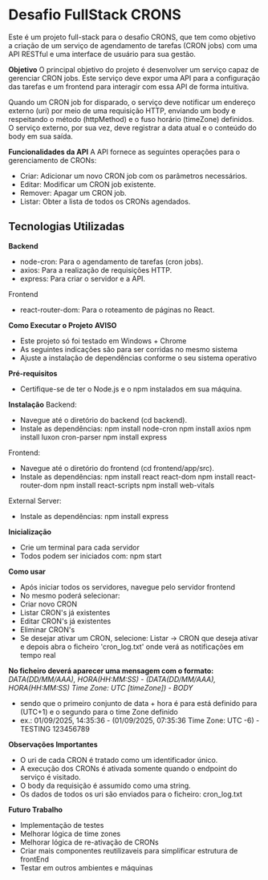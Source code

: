 # Desafio FullStack CRONS
Este é um projeto full-stack para o desafio CRONS, que tem como objetivo a criação de um serviço de agendamento de tarefas (CRON jobs) com uma API RESTful e uma interface de usuário para sua gestão.

**Objetivo**
O principal objetivo do projeto é desenvolver um serviço capaz de gerenciar CRON jobs. Este serviço deve expor uma API para a configuração das tarefas e um frontend para interagir com essa API de forma intuitiva.

Quando um CRON job for disparado, o serviço deve notificar um endereço externo (uri) por meio de uma requisição HTTP, enviando um body e respeitando o método (httpMethod) e o fuso horário (timeZone) definidos. O serviço externo, por sua vez, deve registrar a data atual e o conteúdo do body em sua saída.

**Funcionalidades da API**
A API fornece as seguintes operações para o gerenciamento de CRONs:
- Criar: Adicionar um novo CRON job com os parâmetros necessários.
- Editar: Modificar um CRON job existente.
- Remover: Apagar um CRON job.
- Listar: Obter a lista de todos os CRONs agendados.


## Tecnologias Utilizadas
**Backend**
- node-cron: Para o agendamento de tarefas (cron jobs).
- axios: Para a realização de requisições HTTP.
- express: Para criar o servidor e a API.

Frontend
- react-router-dom: Para o roteamento de páginas no React.


**Como Executar o Projeto**
**AVISO** 
- Este projeto só foi testado em Windows + Chrome
- As seguintes indicações são para ser corridas no mesmo sistema
- Ajuste a instalação de dependências conforme o seu sistema operativo

**Pré-requisitos**
- Certifique-se de ter o Node.js e o npm instalados em sua máquina.

**Instalação** 
Backend:
- Navegue até o diretório do backend (cd backend).
- Instale as dependências:
npm install node-cron
npm install axios
npm install luxon cron-parser
npm install express

Frontend:
- Navegue até o diretório do frontend (cd frontend/app/src).
- Instale as dependências:
npm install react react-dom
npm install react-router-dom
npm install react-scripts
npm install web-vitals

External Server:
- Instale as dependências:
npm install express

**Inicialização** 
- Crie um terminal para cada servidor
- Todos podem ser iniciados com: npm start


**Como usar**
- Após iniciar todos os servidores, navegue pelo servidor frontend
- No mesmo poderá selecionar: 
- Criar novo CRON
- Listar CRON's já existentes
- Editar CRON's já existentes
- Eliminar CRON's
- Se desejar ativar um CRON, selecione: Listar -> CRON que deseja ativar e depois abra o ficheiro 'cron_log.txt' onde verá as notificações em tempo real

**No ficheiro deverá aparecer uma mensagem com o formato:**
*DATA(DD/MM/AAA), HORA(HH:MM:SS) -  (DATA(DD/MM/AAA), HORA(HH:MM:SS) Time Zone: UTC [timeZone]) - BODY*
- sendo que o primeiro conjunto de data + hora é para está definido para (UTC+1) e o segundo para o time Zone definido
- ex.: 01/09/2025, 14:35:36 - (01/09/2025, 07:35:36 Time Zone: UTC -6) - TESTING 123456789


**Observações Importantes**
- O uri de cada CRON é tratado como um identificador único.
- A execução dos CRONs é ativada somente quando o endpoint do serviço é visitado.
- O body da requisição é assumido como uma string.
- Os dados de todos os uri são enviados para o ficheiro: cron_log.txt


**Futuro Trabalho** 
- Implementação de testes
- Melhorar lógica de time zones
- Melhorar lógica de re-ativação de CRONs
- Criar mais componentes reutilizaveis para simplificar estrutura de frontEnd
- Testar em outros ambientes e máquinas